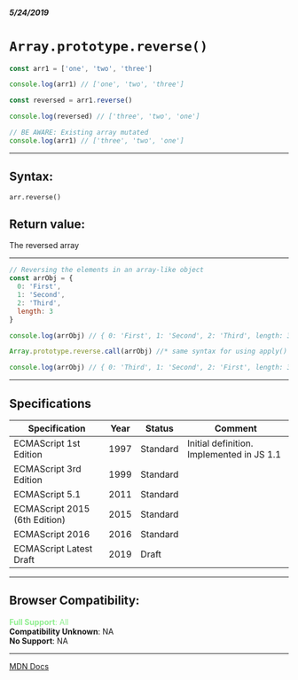 ##### 5/24/2019
# `Array.prototype.reverse()`

```js
const arr1 = ['one', 'two', 'three']

console.log(arr1) // ['one', 'two', 'three']

const reversed = arr1.reverse()

console.log(reversed) // ['three', 'two', 'one']

// BE AWARE: Existing array mutated
console.log(arr1) // ['three', 'two', 'one']
```

---

## Syntax:
`arr.reverse()`

## Return value:
The reversed array

---

```js
// Reversing the elements in an array-like object
const arrObj = {
  0: 'First',
  1: 'Second',
  2: 'Third',
  length: 3
}

console.log(arrObj) // { 0: 'First', 1: 'Second', 2: 'Third', length: 3 }

Array.prototype.reverse.call(arrObj) //* same syntax for using apply()

console.log(arrObj) // { 0: 'Third', 1: 'Second', 2: 'First', length: 3 }
```

---

## Specifications
| Specification | Year | Status | Comment |
|---|---|---|---|
| ECMAScript 1st Edition | 1997 | Standard | Initial definition. Implemented in JS 1.1 |
| ECMAScript 3rd Edition | 1999 | Standard |  |
| ECMAScript 5.1 | 2011 | Standard |  |
| ECMAScript 2015 (6th Edition) | 2015 | Standard |  |
| ECMAScript 2016 | 2016 | Standard |  |
| ECMAScript Latest Draft | 2019 | Draft |  |

---

## Browser Compatibility:
<span style="color: lightgreen">**Full Support**: All</span>  
**Compatibility Unknown**: NA  
**No Support**: NA

---

[MDN Docs](https://developer.mozilla.org/en-US/docs/Web/JavaScript/Reference/Global_Objects/Array/reverse)